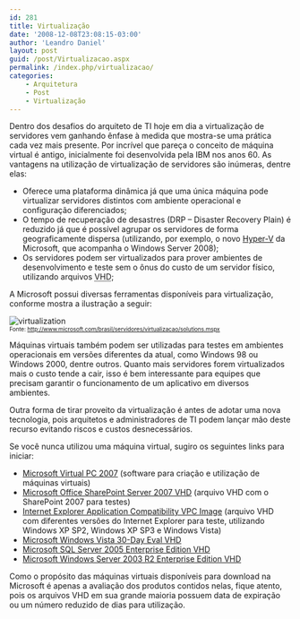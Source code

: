 ```yaml
---
id: 281
title: Virtualização
date: '2008-12-08T23:08:15-03:00'
author: 'Leandro Daniel'
layout: post
guid: /post/Virtualizacao.aspx
permalink: /index.php/virtualizacao/
categories:
    - Arquitetura
    - Post
    - Virtualização
---
```


Dentro dos desafios do arquiteto de TI hoje em dia a virtualização de servidores vem ganhando ênfase à medida que mostra-se uma prática cada vez mais presente. Por incrível que pareça o conceito de máquina virtual é antigo, inicialmente foi desenvolvida pela IBM nos anos 60. As vantagens na utilização de virtualização de servidores são inúmeras, dentre elas:

- Oferece uma plataforma dinâmica já que uma única máquina pode virtualizar servidores distintos com ambiente operacional e configuração diferenciados;
- O tempo de recuperação de desastres (DRP – Disaster Recovery Plain) é reduzido já que é possível agrupar os servidores de forma geograficamente dispersa (utilizando, por exemplo, o novo [Hyper-V](http://www.microsoft.com/brasil/servidores/windowsserver2008/virtualization/default.mspx) da Microsoft, que acompanha o Windows Server 2008);
- Os servidores podem ser virtualizados para prover ambientes de desenvolvimento e teste sem o ônus do custo de um servidor físico, utilizando arquivos <acronym title="Virtual Hard Disk">VHD</acronym>;

A Microsoft possui diversas ferramentas disponíveis para virtualização, conforme mostra a ilustração a seguir:

![virtualization](http://leandrodaniel.com/pics/WindowsLiveWriter/Virtualizao_14C2D/virtualization_3.png)  
<font size="1">Fonte: </font>[<font size="1">http://www.microsoft.com/brasil/servidores/virtualizacao/solutions.mspx</font>](http://www.microsoft.com/brasil/servidores/virtualizacao/solutions.mspx "http://www.microsoft.com/brasil/servidores/virtualizacao/solutions.mspx")

Máquinas virtuais também podem ser utilizadas para testes em ambientes operacionais em versões diferentes da atual, como Windows 98 ou Windows 2000, dentre outros. Quanto mais servidores forem virtualizados mais o custo tende a cair, isso é bem interessante para equipes que precisam garantir o funcionamento de um aplicativo em diversos ambientes.

Outra forma de tirar proveito da virtualização é antes de adotar uma nova tecnologia, pois arquitetos e administradores de TI podem lançar mão deste recurso evitando riscos e custos desnecessários.

Se você nunca utilizou uma máquina virtual, sugiro os seguintes links para iniciar:

- [Microsoft Virtual PC 2007](http://www.microsoft.com/windows/downloads/virtualpc/default.mspx) (software para criação e utilização de máquinas virtuais)
- [Microsoft Office SharePoint Server 2007 VHD](http://www.microsoft.com/downloads/details.aspx?familyid=67f93dcb-ada8-4db5-a47b-df17e14b2c74&displaylang=en) (arquivo VHD com o SharePoint 2007 para testes)
- [Internet Explorer Application Compatibility VPC Image](http://www.microsoft.com/downloads/details.aspx?FamilyID=21eabb90-958f-4b64-b5f1-73d0a413c8ef&displaylang=en) (arquivo VHD com diferentes versões do Internet Explorer para teste, utilizando Windows XP SP2, Windows XP SP3 e Windows Vista)
- [Microsoft Windows Vista 30-Day Eval VHD](http://www.microsoft.com/downloads/details.aspx?familyid=c2c27337-d4d1-4b9b-926d-86493c7da1aa&displaylang=en)
- [Microsoft SQL Server 2005 Enterprise Edition VHD](http://www.microsoft.com/downloads/details.aspx?FamilyID=7b243252-acb7-451b-822b-df639443aeaf&displaylang=en)
- [Microsoft Windows Server 2003 R2 Enterprise Edition VHD](http://www.microsoft.com/downloads/details.aspx?FamilyID=77f24c9d-b4b8-4f73-99e3-c66f80e415b6&displaylang=en)

Como o propósito das máquinas virtuais disponíveis para download na Microsoft é apenas a avaliação dos produtos contidos nelas, fique atento, pois os arquivos VHD em sua grande maioria possuem data de expiração ou um número reduzido de dias para utilização.